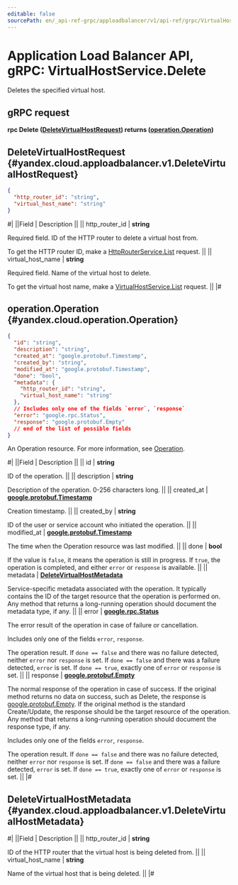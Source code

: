 ```yaml
---
editable: false
sourcePath: en/_api-ref-grpc/apploadbalancer/v1/api-ref/grpc/VirtualHost/delete.md
---
```


# Application Load Balancer API, gRPC: VirtualHostService.Delete

Deletes the specified virtual host.

## gRPC request

**rpc Delete ([DeleteVirtualHostRequest](#yandex.cloud.apploadbalancer.v1.DeleteVirtualHostRequest)) returns ([operation.Operation](#yandex.cloud.operation.Operation))**

## DeleteVirtualHostRequest {#yandex.cloud.apploadbalancer.v1.DeleteVirtualHostRequest}

```json
{
  "http_router_id": "string",
  "virtual_host_name": "string"
}
```

#|
||Field | Description ||
|| http_router_id | **string**

Required field. ID of the HTTP router to delete a virtual host from.

To get the HTTP router ID, make a [HttpRouterService.List](/docs/application-load-balancer/api-ref/grpc/HttpRouter/list#List) request. ||
|| virtual_host_name | **string**

Required field. Name of the virtual host to delete.

To get the virtual host name, make a [VirtualHostService.List](/docs/application-load-balancer/api-ref/grpc/VirtualHost/list#List) request. ||
|#

## operation.Operation {#yandex.cloud.operation.Operation}

```json
{
  "id": "string",
  "description": "string",
  "created_at": "google.protobuf.Timestamp",
  "created_by": "string",
  "modified_at": "google.protobuf.Timestamp",
  "done": "bool",
  "metadata": {
    "http_router_id": "string",
    "virtual_host_name": "string"
  },
  // Includes only one of the fields `error`, `response`
  "error": "google.rpc.Status",
  "response": "google.protobuf.Empty"
  // end of the list of possible fields
}
```

An Operation resource. For more information, see [Operation](/docs/api-design-guide/concepts/operation).

#|
||Field | Description ||
|| id | **string**

ID of the operation. ||
|| description | **string**

Description of the operation. 0-256 characters long. ||
|| created_at | **[google.protobuf.Timestamp](https://developers.google.com/protocol-buffers/docs/reference/google.protobuf#timestamp)**

Creation timestamp. ||
|| created_by | **string**

ID of the user or service account who initiated the operation. ||
|| modified_at | **[google.protobuf.Timestamp](https://developers.google.com/protocol-buffers/docs/reference/google.protobuf#timestamp)**

The time when the Operation resource was last modified. ||
|| done | **bool**

If the value is `false`, it means the operation is still in progress.
If `true`, the operation is completed, and either `error` or `response` is available. ||
|| metadata | **[DeleteVirtualHostMetadata](#yandex.cloud.apploadbalancer.v1.DeleteVirtualHostMetadata)**

Service-specific metadata associated with the operation.
It typically contains the ID of the target resource that the operation is performed on.
Any method that returns a long-running operation should document the metadata type, if any. ||
|| error | **[google.rpc.Status](https://cloud.google.com/tasks/docs/reference/rpc/google.rpc#status)**

The error result of the operation in case of failure or cancellation.

Includes only one of the fields `error`, `response`.

The operation result.
If `done == false` and there was no failure detected, neither `error` nor `response` is set.
If `done == false` and there was a failure detected, `error` is set.
If `done == true`, exactly one of `error` or `response` is set. ||
|| response | **[google.protobuf.Empty](https://developers.google.com/protocol-buffers/docs/reference/google.protobuf#google.protobuf.Empty)**

The normal response of the operation in case of success.
If the original method returns no data on success, such as Delete,
the response is [google.protobuf.Empty](https://developers.google.com/protocol-buffers/docs/reference/google.protobuf#google.protobuf.Empty).
If the original method is the standard Create/Update,
the response should be the target resource of the operation.
Any method that returns a long-running operation should document the response type, if any.

Includes only one of the fields `error`, `response`.

The operation result.
If `done == false` and there was no failure detected, neither `error` nor `response` is set.
If `done == false` and there was a failure detected, `error` is set.
If `done == true`, exactly one of `error` or `response` is set. ||
|#

## DeleteVirtualHostMetadata {#yandex.cloud.apploadbalancer.v1.DeleteVirtualHostMetadata}

#|
||Field | Description ||
|| http_router_id | **string**

ID of the HTTP router that the virtual host is being deleted from. ||
|| virtual_host_name | **string**

Name of the virtual host that is being deleted. ||
|#